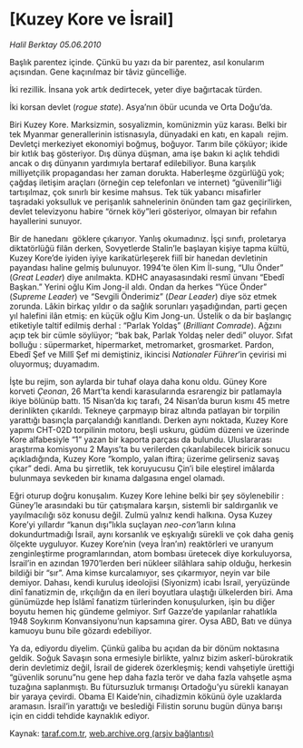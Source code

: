 # [Kuzey Kore ve İsrail] 

*Halil Berktay 05.06.2010*

<div class="yazi">
<p>Başlık parentez içinde. Çünkü bu yazı da bir parentez, asıl konularım açısından. Gene kaçınılmaz bir tâviz güncelliğe.</p>
<p>İki rezillik. İnsana yok artık dedirtecek, yeter diye bağırtacak türden.</p>
<p>İki korsan devlet (<i>rogue state</i>). Asya’nın öbür ucunda ve Orta Doğu’da.</p>
<p>Biri Kuzey Kore. Marksizmin, sosyalizmin, komünizmin yüz karası. Belki bir tek Myanmar generallerinin istisnasıyla, dünyadaki en katı, en kapalı  rejim. Devletçi merkeziyet ekonomiyi boğmuş, boğuyor. Tarım bile çöküyor; ikide bir kıtlık baş gösteriyor. Dış dünya düşman, ama işe bakın ki açlık tehdidi ancak o dış dünyanın yardımıyla bertaraf edilebiliyor. Buna karşılık milliyetçilik propagandası her zaman dorukta. Haberleşme özgürlüğü yok; çağdaş iletişim araçları (örneğin cep telefonları ve internet) “güvenilir”liği tartışılmaz, çok sınırlı bir kesime mahsus. Tek tük yabancı misafirler taşradaki yoksulluk ve perişanlık sahnelerinin önünden tam gaz geçirilirken, devlet televizyonu habire “örnek köy”leri gösteriyor, olmayan bir refahın hayallerini sunuyor.</p>
<p>Bir de hanedanı  göklere çıkarıyor. Yanlış okumadınız. İşçi sınıfı, proletarya diktatörlüğü filân derken, Sovyetlerde Stalin’le başlayan kişiye tapma kültü, Kuzey Kore’de iyiden iyiye karikatürleşerek fiilî bir hanedan devletinin payandası haline gelmiş bulunuyor. 1994’te ölen Kim İl-sung, “Ulu Önder” (<i>Great Leader</i>) diye anılmakta. KDHC anayasasındaki resmî ünvanı “Ebedî Başkan.” Yerini oğlu Kim Jong-il aldı. Ondan da herkes “Yüce Önder” (<i>Supreme Leader</i>) ve “Sevgili Önderimiz” (<i>Dear Leader</i>) diye söz etmek zorunda. Lâkin birkaç yıldır o da sağlık sorunları yaşadığından, parti geçen yıl halefini ilân etmiş: en küçük oğlu Kim Jong-un. Üstelik o da bir başlangıç etiketiyle taltif edilmiş derhal : “Parlak Yoldaş” (<i>Brilliant Comrade</i>). Ağzını açıp tek bir cümle söylüyor; “bak bak, Parlak Yoldaş neler dedi” oluyor. Sıfat bolluğu : süpermarket, hipermarket, metromarket, grosmarket. Pardon, Ebedî Şef ve Millî Şef mi demiştiniz, ikincisi <i>Nationaler Führer</i>’in çevirisi mi oluyormuş; duyamadım.</p>
<p>İşte bu rejim, son aylarda bir tuhaf olaya daha konu oldu. Güney Kore korveti <i>Çeonan</i>, 26 Mart’ta kendi karasularında esrarengiz bir patlamayla ikiye bölünüp battı. 15 Nisan’da kıç tarafı, 24 Nisan’da burun kısmı 45 metre derinlikten çıkarıldı. Tekneye çarpmayıp biraz altında patlayan bir torpilin yarattığı basınçla parçalandığı kanıtlandı. Derken aynı noktada, Kuzey Kore yapımı CHT-02D torpilinin motoru, beşli uskuru, güdüm düzeni ve üzerinde Kore alfabesiyle “1” yazan bir kaporta parçası da bulundu. Uluslararası araştırma komisyonu 2 Mayıs’ta bu verilerden çıkarılabilecek biricik sonucu açıkladığında, Kuzey Kore “komplo, yalan iftira; üzerime gelirseniz savaş çıkar” dedi. Ama bu şirretlik, tek koruyucusu Çin’i bile eleştirel imâlarda bulunmaya sevkeden bir kınama dalgasına engel olamadı.</p>
<p>Eğri oturup doğru konuşalım. Kuzey Kore lehine belki bir şey söylenebilir : Güney’le arasındaki bu tür çatışmalara karşın, sistemli bir saldırganlık ve yayılmacılığı söz konusu değil. Zulmü yalnız kendi halkına. Oysa Kuzey Kore’yi yıllardır “kanun dışı”lıkla suçlayan <i>neo-con’</i>ların kılına dokundurtmadığı İsrail, aynı korsanlık ve eşkıyalığı sürekli ve çok daha geniş ölçekte uyguluyor. Kuzey Kore’nin (veya İran’ın) reaktörleri ve uranyum zenginleştirme programlarından, atom bombası üretecek diye korkuluyorsa, İsrail’in en azından 1970’lerden beri nükleer silâhlara sahip olduğu, herkesin bildiği bir “sır”. Ama kimse kurcalamıyor, ses çıkarmıyor, neyin var bile demiyor. Dahası, kendi kuruluş ideolojisi (Siyonizm) icabı İsrail, yeryüzünde dinî fanatizmin de, ırkçılığın da en ileri boyutlara ulaştığı ülkelerden biri. Ama günümüzde hep İslâmî fanatizm türlerinden konuşulurken, işin bu diğer boyutu hemen hiç gündeme gelmiyor. Sırf Gazze’de yapılanlar rahatlıkla 1948 Soykırım Konvansiyonu’nun kapsamına girer. Oysa ABD, Batı ve dünya kamuoyu bunu bile gözardı edebiliyor.</p>
<p>Ya da, ediyordu diyelim. Çünkü galiba bu açıdan da bir dönüm noktasına geldik. Soğuk Savaşın sona ermesiyle birlikte, yalnız bizim askerî-bürokratik derin devletimiz değil, İsrail de giderek özerkleşmiş; kendi vahşetiyle ürettiği “güvenlik sorunu”nu gene hep daha fazla terör ve daha fazla vahşetle aşma tuzağına saplanmıştı. Bu fütursuzluk tırmanışı Ortadoğu’yu sürekli kanayan bir yaraya çevirdi. Obama El Kaide’nin, cihadizmin kökünü öyle uzaklarda aramasın. İsrail’in yarattığı ve beslediği Filistin sorunu bugün dünya barışı için en ciddi tehdide kaynaklık ediyor.</p></div>

Kaynak: [taraf.com.tr](http://www.taraf.com.tr:80/halil-berktay/makale-kuzey-kore-ve-israil.htm), [web.archive.org (arşiv bağlantısı)](http://web.archive.org/web/20100608132452/http://www.taraf.com.tr:80/halil-berktay/makale-kuzey-kore-ve-israil.htm)
